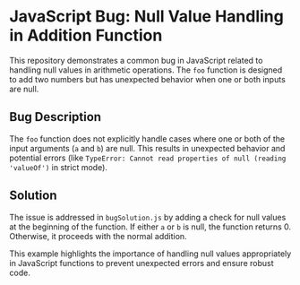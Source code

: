 # JavaScript Bug: Null Value Handling in Addition Function

This repository demonstrates a common bug in JavaScript related to handling null values in arithmetic operations.  The `foo` function is designed to add two numbers but has unexpected behavior when one or both inputs are null.

## Bug Description
The `foo` function does not explicitly handle cases where one or both of the input arguments (`a` and `b`) are null. This results in unexpected behavior and potential errors (like `TypeError: Cannot read properties of null (reading 'valueOf')` in strict mode).

## Solution
The issue is addressed in `bugSolution.js` by adding a check for null values at the beginning of the function. If either `a` or `b` is null, the function returns 0. Otherwise, it proceeds with the normal addition.

This example highlights the importance of handling null values appropriately in JavaScript functions to prevent unexpected errors and ensure robust code.